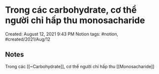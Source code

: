 # Trong các carbohydrate, cơ thể người chỉ hấp thu monosacharide

Created: August 12, 2021 9:43 PM
Notion tags: #notion, #created/2021/Aug/12

## Notes
Trong các [[~Carbohydrate]], cơ thể người chỉ hấp thu [[Monosacharide]]